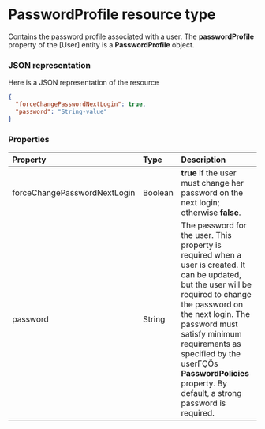# PasswordProfile resource type

Contains the password profile associated with a user. The **passwordProfile** property of the [User] entity is a **PasswordProfile** object.

### JSON representation

Here is a JSON representation of the resource

<!-- {
  "blockType": "resource",
  "optionalProperties": [

  ],
  "@odata.type": "microsoft.graph.passwordprofile"
}-->

```json
{
  "forceChangePasswordNextLogin": true,
  "password": "String-value"
}

```
### Properties
| Property	   | Type	|Description|
|:---------------|:--------|:----------|
|forceChangePasswordNextLogin|Boolean|                **true** if the user must change her password on the next login; otherwise **false**.            |
|password|String|The password for the user. This property is required when a user is created. It can be updated, but the user will be required to change the password on the next login.             The password must satisfy minimum requirements as specified by the userΓÇÖs **PasswordPolicies** property. By default, a strong password is required.|

<!-- uuid: ef3b075d-ede1-4508-8c39-b056ce3991cb
2015-10-19 10:04:35 UTC -->
<!-- {
  "type": "#page.annotation",
  "description": "PasswordProfile resource",
  "keywords": "",
  "section": "documentation",
  "tocPath": ""
}-->
